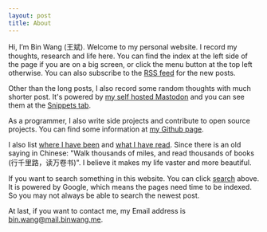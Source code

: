```yaml
---
layout: post
title: About
---
```


Hi, I’m Bin Wang (王斌). Welcome to my personal website. I record my thoughts, research and life here. You can find the index at the left side of the page if you are on a big screen, or click the menu button at the top left otherwise. You can also subscribe to the [RSS feed](/feed.xml) for the new posts.

Other than the long posts, I also record some random thoughts with much shorter post. It's powered by [my self hosted Mastodon](https://mastodon.binwang.me/) and you can see them at the [Snippets tab](/snippets).

As a programmer, I also write side projects and contribute to open source projects. You can find some information at [my Github page](https://github.com/wb14123).

I also list [where I have been](/travel.html) and [what I have read](/read.html). Since there is an old saying in Chinese: "Walk thousands of miles, and read thousands of books (行千里路，读万卷书)". I believe it makes my life vaster and more beautiful.

If you want to search something in this website. You can click [search](/search.html) above. It is powered by Google, which means the pages need time to be indexed. So you may not always be able to search the newest post.

At last, if you want to contact me, my Email address is [bin.wang@mail.binwang.me](mailto:bin.wang@mail.binwang.me).

